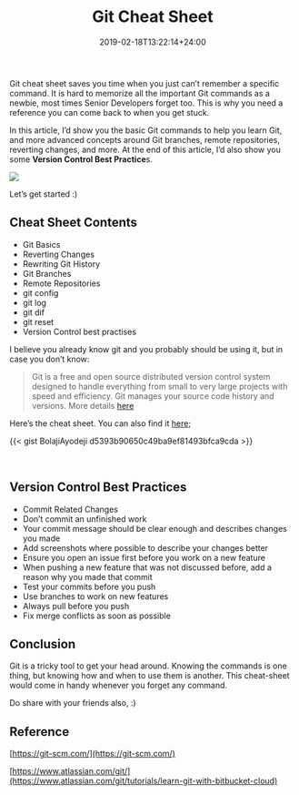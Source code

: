 ﻿---
title: "Git Cheat Sheet"
date: 2019-02-18T13:22:14+24:00
draft: false
type: "post"
tags: ["git", "cheat sheet", "Version Control"]
---


Git cheat sheet saves you time when you just can’t remember a specific command.
It is hard to memorize all the important Git commands as a newbie, most times
Senior Developers forget too. This is why you need a reference you can come back
to when you get stuck.

In this article, I’d show you the basic Git commands to help you learn Git, and
more advanced concepts around Git branches, remote repositories, reverting
changes, and more. At the end of this article, I’d also show you some **Version
Control Best Practice**s.

![](https://cdn-images-1.medium.com/max/800/1*YrW-yGnNBHYHJzKvo-0tDg.png)

Let’s get started :)

## Cheat Sheet Contents

* Git Basics
* Reverting Changes
* Rewriting Git History
* Git Branches
* Remote Repositories
* git config
* git log
* git dif
* git reset
* Version Control best practises 

I believe you already know git and you probably should be using it, but in case
you don’t know:

> Git is a free and open source distributed version control system designed to
> handle everything from small to very large projects with speed and efficiency.
Git manages your source code history and versions. More details
[here](https://git-scm.com/)

Here’s the cheat sheet. You can also find it
[here](https://gist.github.com/BolajiAyodeji/d5393b90650c49ba9ef81493bfca9cda);

{{< gist BolajiAyodeji d5393b90650c49ba9ef81493bfca9cda >}}

<br>

## Version Control Best Practices

* Commit Related Changes
* Don’t commit an unfinished work
* Your commit message should be clear enough and describes changes you made
* Add screenshots where possible to describe your changes better
* Ensure you open an issue first before you work on a new feature
* When pushing a new feature that was not discussed before, add a reason why you
made that commit
* Test your commits before you push
* Use branches to work on new features
* Always pull before you push
* Fix merge conflicts as soon as possible

## Conclusion

Git is a tricky tool to get your head around. Knowing the commands is one thing,
but knowing how and when to use them is another. This cheat-sheet would come in
handy whenever you forget any command.

Do share with your friends also, :)

## Reference

[https://git-scm.com/](https://git-scm.com/)

[https://www.atlassian.com/git/](https://www.atlassian.com/git/tutorials/learn-git-with-bitbucket-cloud)
